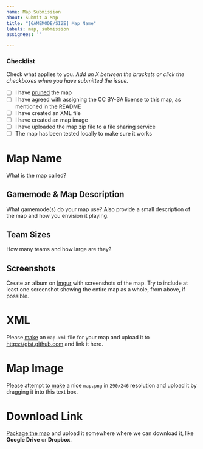 ```yaml
---
name: Map Submission
about: Submit a Map
title: "[GAMEMODE/SIZE] Map Name"
labels: map, submission
assignees: ''

---
```


### Checklist
Check what applies to you. *Add an X between the brackets or click the checkboxes when you have submitted the issue.*
- [ ] I have [pruned](https://pgm.dev/docs/guides/packaging/pruning-chunks) the map
- [ ] I have agreed with assigning the CC BY-SA license to this map, as mentioned in the README
- [ ] I have created an XML file
- [ ] I have created an map image
- [ ] I have uploaded the map zip file to a file sharing service
- [ ] The map has been tested locally to make sure it works

# Map Name
What is the map called?

## Gamemode & Map Description  
What gamemode(s) do your map use? Also provide a small description of the map and how you envision it playing.

## Team Sizes
How many teams and how large are they?

## Screenshots
Create an album on [Imgur](https://imgur.com) with screenshots of the map. Try to include at least one screenshot showing the entire map as a whole, from above, if possible.

# XML
Please [make](https://pgm.dev/docs/guides/packaging/compiling-and-releasing#the-maps-xml-file) an `map.xml` file for your map and upload it to https://gist.github.com and link it here.

# Map Image
Please attempt to [make](https://pgm.dev/docs/guides/packaging/compiling-and-releasing#the-map-image) a nice `map.png` in `290x246` resolution and upload it by dragging it into this text box.

# Download Link
[Package the map](https://pgm.dev/docs/guides/packaging/compiling-and-releasing#compressing-the-folder-to-a-zip-file) and upload it somewhere where we can download it, like **Google Drive** or **Dropbox**.
